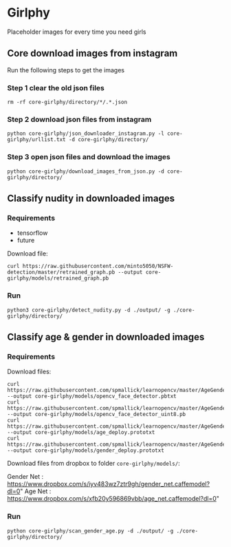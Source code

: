 # Girlphy

Placeholder images for every time you need girls

## Core download images from instagram

Run the following steps to get the images

### Step 1 clear the old json files

```
rm -rf core-girlphy/directory/*/.*.json
```

### Step 2 download json files from instagram

```
python core-girlphy/json_downloader_instagram.py -l core-girlphy/urllist.txt -d core-girlphy/directory/
```

### Step 3 open json files and download the images

```
python core-girlphy/download_images_from_json.py -d core-girlphy/directory/
```

## Classify nudity in downloaded images

### Requirements

- tensorflow
- future

Download file:

```
curl https://raw.githubusercontent.com/minto5050/NSFW-detection/master/retrained_graph.pb --output core-girlphy/models/retrained_graph.pb
```

### Run

```
python3 core-girlphy/detect_nudity.py -d ./output/ -g ./core-girlphy/directory/
```

## Classify age & gender in downloaded images

### Requirements

Download files:
```
curl https://raw.githubusercontent.com/spmallick/learnopencv/master/AgeGender/opencv_face_detector.pbtxt --output core-girlphy/models/opencv_face_detector.pbtxt
curl https://raw.githubusercontent.com/spmallick/learnopencv/master/AgeGender/opencv_face_detector_uint8.pb --output core-girlphy/models/opencv_face_detector_uint8.pb
curl https://raw.githubusercontent.com/spmallick/learnopencv/master/AgeGender/age_deploy.prototxt --output core-girlphy/models/age_deploy.prototxt
curl https://raw.githubusercontent.com/spmallick/learnopencv/master/AgeGender/gender_deploy.prototxt --output core-girlphy/models/gender_deploy.prototxt
```

Download files from dropbox to folder `core-girlphy/models/`:

Gender Net : https://www.dropbox.com/s/iyv483wz7ztr9gh/gender_net.caffemodel?dl=0"
Age Net : https://www.dropbox.com/s/xfb20y596869vbb/age_net.caffemodel?dl=0"

### Run

```
python core-girlphy/scan_gender_age.py -d ./output/ -g ./core-girlphy/directory/
```
